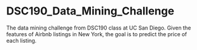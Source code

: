 # DSC190_Data_Mining_Challenge
The data mining challenge from DSC190 class at UC San Diego. Given the features of Airbnb listings in New York, the goal is to predict the price of each listing.

